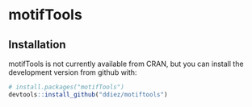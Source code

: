 # motifTools

## Installation

motifTools is not currently available from CRAN, but you can install the development version from github with:

```R
# install.packages("motifTools")
devtools::install_github("ddiez/motiftools")
```
